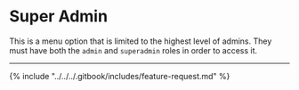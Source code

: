 # Super Admin

This is a menu option that is limited to the highest level of admins. They must have both the `admin` and `superadmin` roles in order to access it.

***

{% include "../../../.gitbook/includes/feature-request.md" %}
